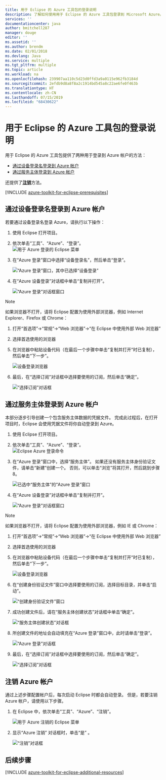 ```yaml
---
title: 用于 Eclipse 的 Azure 工具包的登录说明
description: 了解如何使用用于 Eclipse 的 Azure 工具包登录到 Microsoft Azure。
services: ''
documentationcenter: java
author: bmitchell287
manager: douge
editor: ''
ms.assetid: ''
ms.author: brendm
ms.date: 02/01/2018
ms.devlang: Java
ms.service: multiple
ms.tgt_pltfrm: multiple
ms.topic: article
ms.workload: na
ms.openlocfilehash: 239907aa110c5d23d0ffd3a9a0115e962fb3184d
ms.sourcegitcommit: 2efdb9d8a8f8a2c1914bd545a8c22ae6fe0f463b
ms.translationtype: HT
ms.contentlocale: zh-CN
ms.lasthandoff: 07/15/2019
ms.locfileid: "68430622"
---
```

# <a name="sign-in-instructions-for-the-azure-toolkit-for-eclipse"></a>用于 Eclipse 的 Azure 工具包的登录说明

用于 Eclipse 的 Azure 工具包提供了两种用于登录到 Azure 帐户的方法：

  - [通过设备登录名登录到 Azure 帐户](#sign-in-to-your-azure-account-by-device-login)
  - [通过服务主体登录到 Azure 帐户](#sign-in-to-your-azure-account-by-service-principal)

还提供了[**注销**](#sign-out-of-your-azure-account)方法。

[!INCLUDE [azure-toolkit-for-eclipse-prerequisites](../includes/azure-toolkit-for-eclipse-prerequisites.md)]

## <a name="sign-in-to-your-azure-account-by-device-login"></a>通过设备登录名登录到 Azure 帐户

若要通过设备登录名登录 Azure，请执行以下操作：

1. 使用 Eclipse 打开项目。

2. 依次单击“工具”、“Azure”、“登录”。   
   ![用于 Azure 登录的 Eclipse 菜单][I01]

3. 在“Azure 登录”窗口中选择“设备登录名”，然后单击“登录”。   

   ![“Azure 登录”窗口，其中已选择“设备登录”][I02]

4. 在“Azure 设备登录”对话框中单击“复制并打开”。  

   ![“Azure 登录”对话框窗口][I03]

> [!NOTE]
>
> 如果浏览器不打开，请将 Eclipse 配置为使用外部浏览器，例如 Internet Explorer、Firefox 或 Chrome：
>
> 1. 打开“首选项”->“常规”->“Web 浏览器”->“在 Eclipse 中使用外部 Web 浏览器”
>
> 2. 选择首选使用的浏览器
>

5. 在浏览器中粘贴设备代码（在最后一个步骤中单击“复制并打开”时已复制），然后单击“下一步”。  

   ![设备登录浏览器][I04]

6. 最后，在“选择订阅”对话框中选择要使用的订阅，然后单击“确定”。  

   ![“选择订阅”对话框][I05]

## <a name="sign-in-to-your-azure-account-by-service-principal"></a>通过服务主体登录到 Azure 帐户

本部分逐步引导创建一个包含服务主体数据的凭据文件。 完成此过程后，在打开项目时，Eclipse 会使用凭据文件将你自动登录到 Azure。

1. 使用 Eclipse 打开项目。

2. 依次单击“工具”、“Azure”、“登录”。   
   ![Eclipse Azure 登录命令][A01]

3. 在“Azure 登录”窗口中，选择“服务主体”。   如果还没有服务主体身份验证文件，请单击“新建”创建一个。  否则，可以单击“浏览”将其打开，然后跳到步骤 8。 

   ![已选中“服务主体”的“Azure 登录”窗口][A02]

4. 在“Azure 设备登录”对话框中单击“复制并打开”。  

   ![“Azure 登录”对话框窗口][A08]

> [!NOTE]
>
> 如果浏览器不打开，请将 Eclipse 配置为使用外部浏览器，例如 IE 或 Chrome：
>
> 1. 打开“首选项”->“常规”->“Web 浏览器”->“在 Eclipse 中使用外部 Web 浏览器”
>
> 2. 选择首选使用的浏览器
>

5. 在浏览器中粘贴设备代码（在最后一个步骤中单击“复制并打开”时已复制），然后单击“下一步”。  

   ![设备登录浏览器][A03]

6. 在“创建身份验证文件”窗口中选择要使用的订阅，选择目标目录，并单击“启动”。  

   ![“创建身份验证文件”窗口][A04]

7. 成功创建文件后，请在“服务主体创建状态”对话框中单击“确定”。  

   ![“服务主体创建状态”对话框][A05]

8. 所创建文件的地址会自动填充在“Azure 登录”窗口中，此时请单击“登录”。  

   ![“Azure 登录”对话框][A06]

9. 最后，在“选择订阅”对话框中选择要使用的订阅，然后单击“确定”。  

   ![“选择订阅”对话框][A07]

## <a name="sign-out-of-your-azure-account"></a>注销 Azure 帐户

通过上述步骤配置帐户后，每次启动 Eclipse 时都会自动登录。 但是，若要注销 Azure 帐户，请使用以下步骤。

1. 在 Eclipse 中，依次单击“工具”、“Azure”、“注销”。   

   ![用于 Azure 注销的 Eclipse 菜单][L01]

2. 显示“Azure 注销”  对话框时，单击“是”  。

   ![“注销”对话框][L02]

## <a name="next-steps"></a>后续步骤

[!INCLUDE [azure-toolkit-for-eclipse-additional-resources](../includes/azure-toolkit-for-eclipse-additional-resources.md)]

<!-- URL List -->


<!-- IMG List -->

[I01]: media/azure-toolkit-for-eclipse-sign-in-instructions/I01.png
[I02]: media/azure-toolkit-for-eclipse-sign-in-instructions/I02.png
[I03]: media/azure-toolkit-for-eclipse-sign-in-instructions/I03.png
[I04]: media/azure-toolkit-for-eclipse-sign-in-instructions/I04.png
[I05]: media/azure-toolkit-for-eclipse-sign-in-instructions/I05.png

[A01]: media/azure-toolkit-for-eclipse-sign-in-instructions/A01.png
[A02]: media/azure-toolkit-for-eclipse-sign-in-instructions/A02.png
[A03]: media/azure-toolkit-for-eclipse-sign-in-instructions/A03.png
[A04]: media/azure-toolkit-for-eclipse-sign-in-instructions/A04.png
[A05]: media/azure-toolkit-for-eclipse-sign-in-instructions/A05.png
[A06]: media/azure-toolkit-for-eclipse-sign-in-instructions/A06.png
[A07]: media/azure-toolkit-for-eclipse-sign-in-instructions/A07.png
[A08]: media/azure-toolkit-for-eclipse-sign-in-instructions/A08.png

[L01]: media/azure-toolkit-for-eclipse-sign-in-instructions/L01.png
[L02]: media/azure-toolkit-for-eclipse-sign-in-instructions/L02.png
[L03]: media/azure-toolkit-for-eclipse-sign-in-instructions/L03.png

